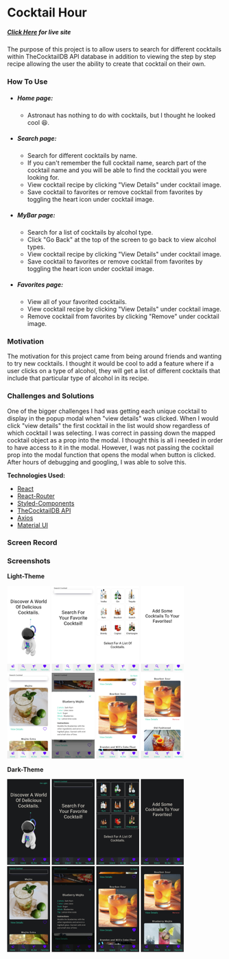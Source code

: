 # Cocktail Hour
##### *[Click Here](https://cocktailhour.kurtisgarcia.dev) for live site*
The purpose of this project is to allow users to search for different cocktails within TheCocktailDB API database in addition to viewing the step by step recipe allowing the user the ability to create that cocktail on their own.


### How To Use

- ##### *Home page:*

    - Astronaut has nothing to do with cocktails, but I thought he looked cool 😆. 

- ##### *Search page:*

    - Search for different cocktails by name.
    - If you can't remember the full cocktail name, search part of the cocktail name and you will be able to find the cocktail you were looking for.
    - View cocktail recipe by clicking "View Details" under cocktail image.
    - Save cocktail to favorites or remove cocktail from favorites by toggling the heart icon under cocktail image.

- ##### *MyBar page:*

    - Search for a list of cocktails by alcohol type.
    - Click "Go Back" at the top of the screen to go back to view alcohol types.
    - View cocktail recipe by clicking "View Details" under cocktail image.
    - Save cocktail to favorites or remove cocktail from favorites by toggling the heart icon under cocktail image.

- ##### *Favorites page:*

    - View all of your favorited cocktails.
    - View cocktail recipe by clicking "View Details" under cocktail image.
    - Remove cocktail from favorites by clicking "Remove" under cocktail image.


### Motivation
The motivation for this project came from being around friends and wanting to try new cocktails. I thought it would be cool to add a feature where if a user clicks on a type of alcohol, they will get a list of different cocktails that include that particular type of alcohol in its recipe.


### Challenges and Solutions
One of the bigger challenges I had was getting each unique cocktail to display in the popup modal when "view details" was clicked. When I would click "view details" the first cocktail in the list would show regardless of which cocktail I was selecting. I was correct in passing down the mapped cocktail object as a prop into the modal. I thought this is all i needed in order to have access to it in the modal. However, I was not passing the cocktail prop into the modal function that opens the modal when button is clicked. After hours of debugging and googling, I was able to solve this. 


**Technologies Used:**
- [React](https://reactjs.org/)
- [React-Router](https://reactrouter.com/)
- [Styled-Components](https://styled-components.com/)
- [TheCocktailDB API](https://www.thecocktaildb.com/)
- [Axios](https://axios-http.com/docs/intro)
- [Material UI](https://mui.com/)



### Screen Record




### Screenshots

**Light-Theme**
<div>
<img src="./public/images/cocktailhour-screenshots/light-home.jpg" width="100" height="200" alt="light theme home page"/>

<img src="./public/images/cocktailhour-screenshots/light-emptysearch.jpg" width="100" height="200" alt="light theme home page"/>

<img src="./public/images/cocktailhour-screenshots/light-mybar.jpg" width="100" height="200" alt="light theme home page"/>

<img src="./public/images/cocktailhour-screenshots/light-emptyfavorites.jpg" width="100" height="200" alt="light theme home page"/>

<img src="./public/images/cocktailhour-screenshots/light-search-cocktail.jpg" width="100" height="200" alt="light theme home page"/>

<img src="./public/images/cocktailhour-screenshots/light-modal.jpg" width="100" height="200" alt="light theme home page"/>

<img src="./public/images/cocktailhour-screenshots/light-favcocktail.jpg" width="100" height="200" alt="light theme home page"/>

<img src="./public/images/cocktailhour-screenshots/light-favorites.jpg" width="100" height="200" alt="light theme home page"/>
</div>

**Dark-Theme**

<div>
<img src="./public/images/cocktailhour-screenshots/dark-home.jpg" width="100" height="200" alt="dark theme home page"/>

<img src="./public/images/cocktailhour-screenshots/dark-emptysearch.jpg" width="100" height="200" alt="dark theme empty search page"/>

<img src="./public/images/cocktailhour-screenshots/dark-mybar.jpg" width="100" height="200" alt="dark theme my bar page"/>

<img src="./public/images/cocktailhour-screenshots/dark-emptyfavorites.jpg" width="100" height="200" alt="dark theme empty favorites page"/>

<img src="./public/images/cocktailhour-screenshots/dark-search-cocktail.jpg" width="100" height="200" alt="dark theme search page with cocktail results"/>

<img src="./public/images/cocktailhour-screenshots/dark-modal.jpg" width="100" height="200" alt="dark theme modal with cocktail details"/>

<img src="./public/images/cocktailhour-screenshots/dark-favcocktail.jpg" width="100" height="200" alt="dark theme favorited cocktail"/>

<img src="./public/images/cocktailhour-screenshots/dark-favorites.jpg" width="100" height="200" alt="dark theme favorites page"/>
</div>

